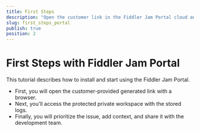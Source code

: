 ```yaml
---
title: First Steps  
description: "Open the customer link in the Fiddler Jam Portal cloud and learn how to access protected workspaces with stored logs, add context, and share submitted logs with the team."
slug: first_steps_portal
publish: true
position: 2
---
```


# First Steps with Fiddler Jam Portal

This tutorial describes how to install and start using the Fiddler Jam Portal.

- First, you will open the customer-provided generated link with a browser.
- Next, you'll access the protected private workspace with the stored logs.
- Finally, you will prioritize the issue, add context, and share it with the development team.
